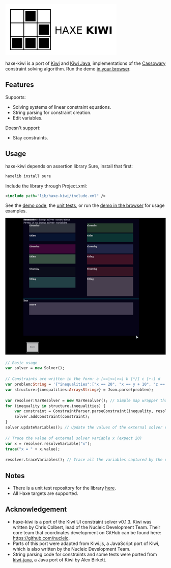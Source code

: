 [![Project logo](https://github.com/Tw1ddle/haxe-kiwi/blob/master/screenshots/logo.png?raw=true "Haxe Kiwi - an implementation of the Cassowary constraint solving algorithm")](https://tw1ddle.github.io/haxe-kiwi-demo/)

haxe-kiwi is a port of [Kiwi](https://github.com/nucleic/kiwi) and [Kiwi Java](https://github.com/alexbirkett/kiwi-java), implementations of the [Cassowary](https://en.wikipedia.org/wiki/Cassowary_(software)) constraint solving algorithm. Run the demo [in your browser](https://tw1ddle.github.io/haxe-kiwi-demo/).

## Features

Supports:
* Solving systems of linear constraint equations.
* String parsing for constraint creation.
* Edit variables.

Doesn't support:
* Stay constraints.

## Usage

haxe-kiwi depends on assertion library Sure, install that first:

```xml
haxelib install sure
```

Include the library through Project.xml:

```xml
<include path="lib/haxe-kiwi/include.xml" />
```

See the [demo code](https://github.com/Tw1ddle/haxe-kiwi-demo), the [unit tests](https://github.com/Tw1ddle/haxe-kiwi-unit-tests), or run the [demo in the browser](https://tw1ddle.github.io/haxe-kiwi-demo/) for usage examples.

![Screenshot of demo app](https://github.com/Tw1ddle/haxe-kiwi-demo/blob/master/screenshots/layout_animation.gif?raw=true "Demo")

```haxe
// Basic usage
var solver = new Solver();

// Constraints are written in the form: a [==|<=|>=] b [*/] c [+-] d
var problem:String = '{"inequalities":["x == 20", "x == y + 10", "z == y + 30", "q == z + x", "foo == z + x", "bar == foo + x", "baz == foo * 10", "boz == x / 10 + y / 10 + x * 5"]}';
var structure:{inequalities:Array<String>} = Json.parse(problem);

var resolver:VarResolver = new VarResolver(); // Simple map wrapper that caches variables so that duplicates aren't added to the solver
for (inequality in structure.inequalities) {
    var constraint = ConstraintParser.parseConstraint(inequality, resolver, "required");
    solver.addConstraint(constraint);
}
solver.updateVariables(); // Update the values of the external solver variables

// Trace the value of external solver variable x (expect 20)
var x = resolver.resolveVariable("x");
trace("x = " + x.value);

resolver.traceVariables(); // Trace all the variables captured by the resolver
```

## Notes
* There is a unit test repository for the library [here](https://github.com/Tw1ddle/haxe-kiwi-unit-tests).
* All Haxe targets are supported.

## Acknowledgement
* haxe-kiwi is a port of the Kiwi UI constraint solver v0.1.3. Kiwi was written by Chris Colbert, lead of the Nucleic Development Team. Their core team that coordinates development on GitHub can be found here: https://github.com/nucleic.
* Parts of this port were adapted from Kiwi.js, a JavaScript port of Kiwi, which is also written by the Nucleic Development Team.
* String parsing code for constraints and some tests were ported from [kiwi-java](https://github.com/alexbirkett/kiwi-java), a Java port of Kiwi by Alex Birkett.